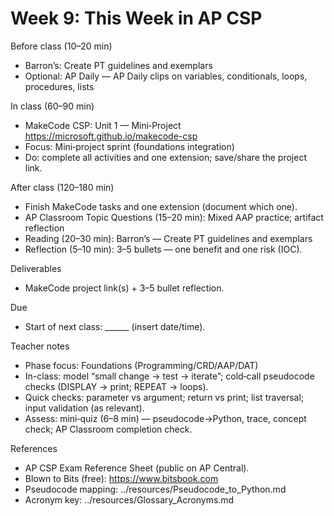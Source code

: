 # Week 9: This Week in AP CSP

Before class (10–20 min)
- Barron’s: Create PT guidelines and exemplars
- Optional: AP Daily — AP Daily clips on variables, conditionals, loops, procedures, lists

In class (60–90 min)
- MakeCode CSP: Unit 1 — Mini‑Project
  https://microsoft.github.io/makecode-csp
- Focus: Mini‑project sprint (foundations integration)
- Do: complete all activities and one extension; save/share the project link.

After class (120–180 min)
- Finish MakeCode tasks and one extension (document which one).
- AP Classroom Topic Questions (15–20 min): Mixed AAP practice; artifact reflection
- Reading (20–30 min): Barron’s — Create PT guidelines and exemplars
- Reflection (5–10 min): 3–5 bullets — one benefit and one risk (IOC).

Deliverables
- MakeCode project link(s) + 3–5 bullet reflection.

Due
- Start of next class: ______ (insert date/time).

Teacher notes
- Phase focus: Foundations (Programming/CRD/AAP/DAT)
- In-class: model “small change → test → iterate”; cold‑call pseudocode checks (DISPLAY → print; REPEAT → loops).
- Quick checks: parameter vs argument; return vs print; list traversal; input validation (as relevant).
- Assess: mini‑quiz (6–8 min) — pseudocode→Python, trace, concept check; AP Classroom completion check.

References
- AP CSP Exam Reference Sheet (public on AP Central).
- Blown to Bits (free): https://www.bitsbook.com
- Pseudocode mapping: ../resources/Pseudocode_to_Python.md
- Acronym key: ../resources/Glossary_Acronyms.md
